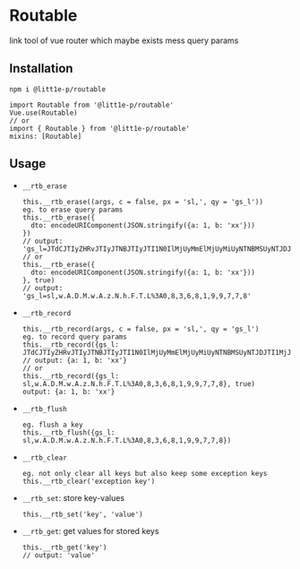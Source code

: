 # Routable

link tool of vue router which maybe exists mess query params

## Installation

```
npm i @litt1e-p/routable

import Routable from '@litt1e-p/routable'
Vue.use(Routable)
// or
import { Routable } from '@litt1e-p/routable'
mixins: [Routable]
```

## Usage


- `__rtb_erase`
  ```
  this.__rtb_erase((args, c = false, px = 'sl,', qy = 'gs_l'))
  eg. to erase query params
  this.__rtb_erase({
    dto: encodeURIComponent(JSON.stringify({a: 1, b: 'xx'}))
  })
  // output: 'gs_l=JTdCJTIyZHRvJTIyJTNBJTIyJTI1N0IlMjUyMmElMjUyMiUyNTNBMSUyNTJDJTI1MjJiJTI1MjIlMjUzQSUyNTIyeHglMjUyMiUyNTdEJTIyJTdE'
  // or
  this.__rtb_erase({
    dto: encodeURIComponent(JSON.stringify({a: 1, b: 'xx'}))
  }, true)
  // output: 'gs_l=sl,w.A.D.M.w.A.z.N.h.F.T.L%3A0,8,3,6,8,1,9,9,7,7,8'
  ```
- `__rtb_record`
  ```
  this.__rtb_record(args, c = false, px = 'sl,', qy = 'gs_l')
  eg. to record query params
  this.__rtb_record({gs_l: JTdCJTIyZHRvJTIyJTNBJTIyJTI1N0IlMjUyMmElMjUyMiUyNTNBMSUyNTJDJTI1MjJiJTI1MjIlMjUzQSUyNTIyeHglMjUyMiUyNTdEJTIyJTdE})
  // output: {a: 1, b: 'xx'}
  // or
  this.__rtb_record({gs_l: sl,w.A.D.M.w.A.z.N.h.F.T.L%3A0,8,3,6,8,1,9,9,7,7,8}, true)
  output: {a: 1, b: 'xx'}
  ```
- `__rtb_flush`
  ```
  eg. flush a key
  this.__rtb_flush({gs_l: sl,w.A.D.M.w.A.z.N.h.F.T.L%3A0,8,3,6,8,1,9,9,7,7,8})
  ```
- `__rtb_clear`
  ```
  eg. not only clear all keys but also keep some exception keys
  this.__rtb_clear('exception key')
  ```
- `__rtb_set`: store key-values
  ```
  this.__rtb_set('key', 'value')
  ```
  
- `__rtb_get`: get values for stored keys
   ```
  this.__rtb_get('key')
  // output: 'value'
  ```
